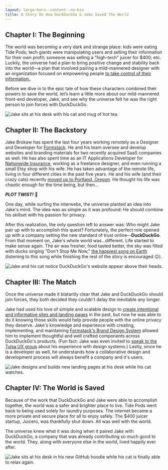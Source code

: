 ```yaml
---
layout: large-hero--content--no-bio
title: A Story On How DuckDuckGo & Jake Saved The World
---
```


## Chapter I: The Beginning

The world was becoming a very dark and strange place: kids were eating Tide Pods; tech giants were manipulating users and selling their information for their own profit; someone was selling a "high-tech" juicer for $400; etc. Luckily, the universe had a plan to bring positive change and stability back into the world—a plan that involved pairing a mild-mannered designer with an organization focused on empowering people <a href="https://duckduckgo.com/about" target="_blank" md_>to take control of their information.</a>.

Before we dive in to the epic tale of how these characters combined their powers to save the world, let’s learn a little more about our mild-mannered front-end developer, Jake, and see why the universe felt he was the right person to join forces with DuckDuckGo.

<div class="margin-top-30 margin-bottom-50">
  <img data-src="{{ site.baseurl }}/duckduckgo/chapter-i.svg" alt="Jake sits at his desk with his cat and mug of hot tea.">
</div>

## Chapter II: The Backstory

Jake Brokaw has spent the last four years working remotely as a Designer and Developer for <a href="https://formstack.com" target="_blank" md_>Formstack</a>. He and his team oversee and develop websites and branding materials for two recently acquired SaaS companies as well. He has also spent time as an IT Applications Developer for <a href="https://www.nationwide.com/" target="_blank" md_>Nationwide Insurance</a>, working as a freelance designer, and even running a small Etsy shop with his wife. He has taken advantage of the remote life, living in four different cities in the past five years. He and his wife (and their crazy cats) recently <a href="/moving-to-the-northwest" target="_blank" md_>moved up to Portland, Oregon</a>. He thought his life was chaotic enough for the time being, but then...

_**PLOT TWIST!**_ 💨

One day, while surfing the interwebs, the universe planted an idea into Jake's mind. The idea was as simple as it was profound: He should combine his skillset with his passion for privacy.

After this realization, the only question left to answer was: Who might Jake pair up with to accomplish this quest? Fortunately, the perfect role opened up with a company setting the new standard of trust online—**DuckDuckGo**. From that moment on, Jake's whole world was...different. Life started to make sense again. The air was fresher, food tasted better, the sky was filled with ducks singing "Don't Stop Me Now," <a href="https://www.good.is/articles/happiest-song-on-earth" target="_blank" md_>the happiest song on Earth</a> (listening to this song while finishing the rest of the story is encouraged 😉).


<div class="margin-top-30 margin-bottom-50">
  <img data-src="{{ site.baseurl }}/duckduckgo/chapter-ii.svg" alt="Jake and his cat notice DuckDuckGo's website appear above their heads.">
</div>

## Chapter III: The Match

Once the universe made it blatantly clear that Jake and DuckDuckGo should join forces, they both decided they couldn't delay the inevitable any longer.

Jake had used his love of simiple and scalable design to <a href="/work" target="_blank" md_>create intentional and informative sites and landing pages</a> in the past, but now he was able to do it knowing those skills would help provide people with the online privacy they deserve. Jake's knowledge and experience with creating, implementing, and maintaining <a href="https://formstack.com/brand/" target="_blank" md_>Formstack's Brand Design System</a> allowed him to implement thoughtful and well crafted components across DuckDuckGo's products. (Fun fact: Jake was even invited to <a href="https://www.instagram.com/p/BaG8lvUlkcj/?taken-by=jacobrokaw" target="_blank" md_>speak to the Tulsa UX group</a> about his experience with design systems.) Lastly, since he is a developer as well, he understands how a collaborative design and development process will always benefit a company and it's users.

<div class="margin-top-30 margin-bottom-50">
  <img data-src="{{ site.baseurl }}/duckduckgo/chapter-iii.svg" alt="Jake designs and builds new landing pages at his desk while his cat watches.">
</div>

## Chapter IV: The World is Saved

Because of the work that DuckDuckGo and Jake were able to accomplish together, the world was a safer and brighter place to live. Tide Pods went back to being used solely for laundry purposes. The internet became a more private and secure place for all to enjoy safely. The $400 juicer startup, Juicero, was thankfully shut down. All was well with the world.

The universe knew what it was doing when it paired Jake with DuckDuckGo, a company that was already contributing so much good to the world. They, along with everyone else in the world, lived happily ever after.

<div class="margin-top-30">
  <img data-src="{{ site.baseurl }}/duckduckgo/chapter-iv.svg" alt="Jake sits at his desk in his new GitHub hoodie while his cat is finally able to relax again.">
</div>
